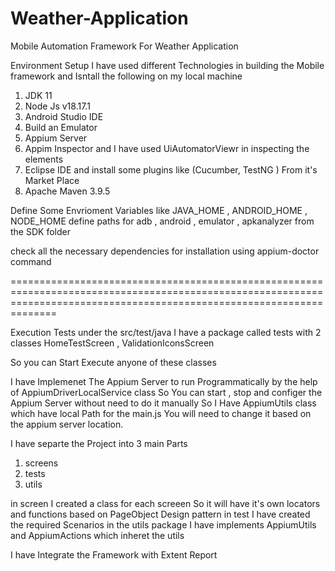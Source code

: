 # Weather-Application
Mobile Automation Framework  For Weather Application

Environment Setup
 I have used different Technologies in building the Mobile framework and Isntall the following on my local machine
 1) JDK 11 
 2) Node Js v18.17.1 
 3) Android Studio IDE
 4) Build an Emulator 
 5) Appium Server
 6) Appim Inspector and I have used UiAutomatorViewr in inspecting the elements
 7) Eclipse IDE and install some plugins like (Cucumber, TestNG ) From it's Market Place
 8) Apache Maven 3.9.5

Define Some Envrioment Variables like
JAVA_HOME , ANDROID_HOME , NODE_HOME 
define paths for adb , android , emulator , apkanalyzer from the SDK folder 

check all the necessary dependencies for installation using appium-doctor command 

==========================================================================================================================================================================


Execution Tests
under the src/test/java I have a package called tests with 2 classes HomeTestScreen , ValidationIconsScreen

So you can Start Execute anyone of these classes 

I have Implemenet The Appium Server to run Programmatically by the help of AppiumDriverLocalService class So You can start , stop and configer the Appium Server without need to do it manually
So I Have AppiumUtils class which have local Path for the main.js You will need to change it based on the appium server location.

I have separte the Project  into  3 main Parts 
1) screens
2) tests
3) utils

in screen I created a class for each screeen So it will have it's own locators and functions based on PageObject Design pattern
in test I have created the required Scenarios
in the utils package I have implements AppiumUtils and AppiumActions which inheret the utils

I have Integrate the Framework with Extent Report 

